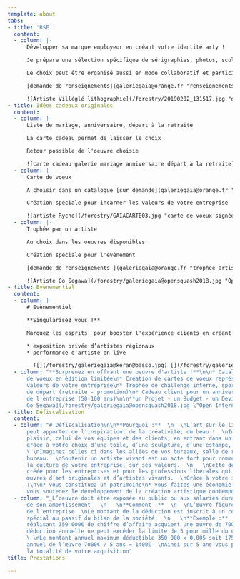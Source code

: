 ```yaml
---
template: about
tabs:
- title: 'RSE '
  content:
  - column: |-
      Développer sa marque employeur en créant votre identité arty !

      Je prépare une sélection spécifique de sérigraphies, photos, sculptures ou oeuvres originales après étude de vos locaux et en écho à la culture de votre entreprise.

      Le choix peut être organisé aussi en mode collaboratif et participatif.

      [demande de renseignements](galeriegaia@orange.fr "renseignements deco bureau")

      ![Artiste Villéglé lithographie](/forestry/20190202_131517.jpg "décoration bureau")
- title: Idées cadeaux originales
  content:
  - column: |-
      Liste de mariage, anniversaire, départ à la retraite

      La carte cadeau permet de laisser le choix

      Retour possible de l'oeuvre choisie

      ![carte cadeau galerie mariage anniversaire départ à la retraite](/forestry/galeriegaia-cartecadeau.jpg "carte cadeau")
  - column: |-
      Carte de voeux

      A choisir dans un catalogue [sur demande](galeriegaia@orange.fr "catalogue carte de voeux ")

      Création spéciale pour incarner les valeurs de votre entreprise

      ![artiste Rycho](/forestry/GAIACARTE03.jpg "carte de voeux signées numérotées")![Artiste Stéphanie Billarant](/forestry/ville-revee.jpg "carte de voeux ")
  - column: |-
      Trophée par un artiste

      Au choix dans les oeuvres disponibles

      Création spéciale pour l'évènement

      [demande de renseignements ](galeriegaia@orange.fr "trophée artiste")

      ![Artiste Go Segawa](/forestry/galeriegaia@opensquash2018.jpg "Open International Squash Nantes")
- title: Evènementiel
  content:
  - column: |-
      # Evènementiel

      **Singularisez vous !**

      Marquez les esprits  pour booster l'expérience clients en créant **un évènement exclusif :**

      * exposition privée d’artistes régionaux
      * performance d'artiste en live

        ![](/forestry/galeriegaia@keran@basso.jpg)![](/forestry/galeriegaia@audi@molliere.jpg)![](/forestry/galeriegaia@galerieslafayette@valerieleroux.jpg)
  - column: "**Surprenez en offrant une oeuvre d'artiste !**\n\n* Catalogue de cartes
      de voeux en édition limitée\n* Création de cartes de voeux représentant les
      valeurs de votre entreprise\n* Trophée de challenge interne, sportif\n* Cadeau
      de départ (retraite - promotion)\n* Cadeau client pour un anniversaire patrimonial
      de l'entreprise (50-100 ans)\n\n**un Projet - un Budget - un Devis**  \n[Contactez-nous](mailto:contact@galeriegaia.fr)\n\n![Artiste
      Go Segawa](/forestry/galeriegaia@opensquash2018.jpg \"Open International Squash\")![](/forestry/galeriegaia@kazy-adelis.JPG)"
- title: Défiscalisation
  content:
  - column: "# Défiscalisation\n\n**Pourquoi :**  \n  \nL’art sur le lieu de travail
      peut apporter de l’inspiration, de la créativité, du beau !  \nImaginez votre
      plaisir, celui de vos équipes et des clients, en entrant dans un espace personnalisé
      grâce à votre choix d’une toile, d’une sculpture, d’une estampe, photo ou dessin.
      \ \nImaginez celles ci dans les allées de vos bureaux, salle de réunion ou votre
      bureau.  \nSoutenir un artiste vivant est un acte fort pour communiquer sur
      la culture de votre entreprise, sur ses valeurs.  \n   \nCette déduction a été
      créée pour les entreprises et pour les professions libérales qui achètent des
      œuvres d’art originales et d’artistes vivants.  \nGrâce à votre investissement
      :\n\n* vous constituez un patrimoine\n* vous faites une économie d’impôts\n*
      vous soutenez le développement de la création artistique contemporaine"
  - column: "_L’oeuvre doit être exposée au public ou aux salariés durant 5 ans, durée
      de son amortissement_  \n   \n**Comment :**  \n  \nL’œuvre figure dans les immobilisations
      de l’entreprise  \nLe montant de la déduction est inscrit à un compte de réserve
      spécial au passif du bilan de la société.  \n   \n**Exemple :**  \n  \nUne entreprise
      réalisant 350 000€ de chiffre d’affaire acquiert une œuvre de 7000€ HT  \nLa
      déduction annuelle ne peut excéder la limite de 5 pour mille du chiffre d’affaire.
      \ \nLe montant annuel maximum déductible 350 000 x 0,005 soit 1750€  \nAmortissement
      annuel de l’œuvre 7000€ / 5 ans = 1400€  \nAinsi sur 5 ans vous pouvez déduire
      la totalité de votre acquisition"
title: Prestations

---
```


